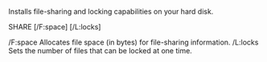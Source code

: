 Installs file-sharing and locking capabilities on your hard disk.

SHARE [/F:space] [/L:locks]

  /F:space   Allocates file space (in bytes) for file-sharing information.
  /L:locks   Sets the number of files that can be locked at one time.

